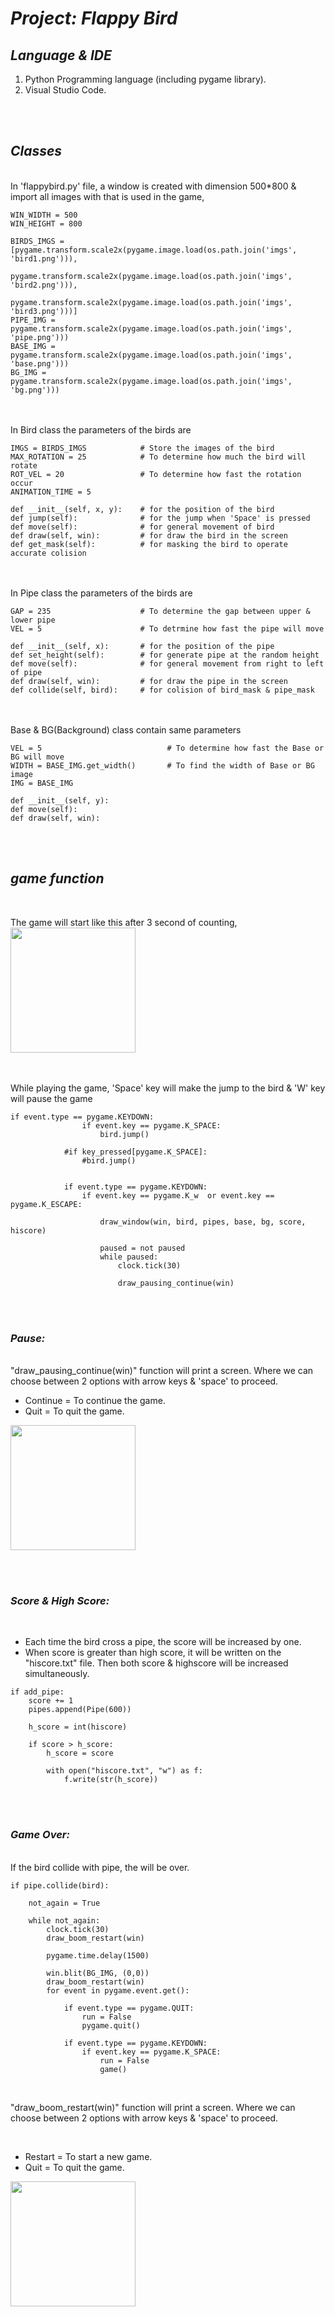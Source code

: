 # _**Project: Flappy Bird**_

## _**Language & IDE**_

1. Python Programming language (including pygame library).
2. Visual Studio Code.

<br><br>

## _**Classes**_
<br>
In 'flappybird.py' file, a window is created with dimension 500*800 & import all images with that is used in the game,

```
WIN_WIDTH = 500
WIN_HEIGHT = 800

BIRDS_IMGS = [pygame.transform.scale2x(pygame.image.load(os.path.join('imgs', 'bird1.png'))), 
              pygame.transform.scale2x(pygame.image.load(os.path.join('imgs', 'bird2.png'))), 
              pygame.transform.scale2x(pygame.image.load(os.path.join('imgs', 'bird3.png')))]
PIPE_IMG = pygame.transform.scale2x(pygame.image.load(os.path.join('imgs', 'pipe.png')))
BASE_IMG = pygame.transform.scale2x(pygame.image.load(os.path.join('imgs', 'base.png')))
BG_IMG = pygame.transform.scale2x(pygame.image.load(os.path.join('imgs', 'bg.png')))

```
<br><br>
In Bird class the parameters of the birds are

```
IMGS = BIRDS_IMGS            # Store the images of the bird
MAX_ROTATION = 25            # To determine how much the bird will rotate
ROT_VEL = 20                 # To determine how fast the rotation occur
ANIMATION_TIME = 5

def __init__(self, x, y):    # for the position of the bird
def jump(self):              # for the jump when 'Space' is pressed
def move(self):              # for general movement of bird
def draw(self, win):         # for draw the bird in the screen
def get_mask(self):          # for masking the bird to operate accurate colision

```

<br><br>
In Pipe class the parameters of the birds are

```
GAP = 235                    # To determine the gap between upper & lower pipe
VEL = 5                      # To detrmine how fast the pipe will move

def __init__(self, x):       # for the position of the pipe
def set_height(self):        # for generate pipe at the random height
def move(self):              # for general movement from right to left of pipe
def draw(self, win):         # for draw the pipe in the screen
def collide(self, bird):     # for colision of bird_mask & pipe_mask

```
<br><br>
Base & BG(Background) class contain same parameters

```
VEL = 5                            # To determine how fast the Base or BG will move
WIDTH = BASE_IMG.get_width()       # To find the width of Base or BG image
IMG = BASE_IMG

def __init__(self, y):
def move(self):
def draw(self, win):

```

<br><br>

## _**game function**_
<br>


The game will start like this after 3 second of counting,
<br>
<img src="start.png" style="width:200px;">

<br><br>
While playing the game, 'Space' key will make the jump to the bird & 'W' key will pause the game
```
if event.type == pygame.KEYDOWN:
                if event.key == pygame.K_SPACE:
                    bird.jump()

            #if key_pressed[pygame.K_SPACE]:
                #bird.jump()


            if event.type == pygame.KEYDOWN:
                if event.key == pygame.K_w  or event.key == pygame.K_ESCAPE:

                    draw_window(win, bird, pipes, base, bg, score, hiscore)

                    paused = not paused
                    while paused:
                        clock.tick(30)

                        draw_pausing_continue(win)

```


<br><br>

### _**Pause:**_
<br>
"draw_pausing_continue(win)" function will print a screen. Where we can choose between 2 options with arrow keys & 'space' to proceed.

<br>

* Continue = To continue the game.
* Quit = To quit the game.


<img src="pause.png" style="width:200px;">


<br><br>

### _**Score & High Score:**_
<br>

* Each time the bird cross a pipe, the score will be increased by one.
* When score is greater than high score, it will be written on the "hiscore.txt" file. Then both score & highscore will be increased simultaneously.

```
if add_pipe:
    score += 1
    pipes.append(Pipe(600))

    h_score = int(hiscore)

    if score > h_score:
        h_score = score
                
        with open("hiscore.txt", "w") as f:
            f.write(str(h_score))

```





<br><br>

### _**Game Over:**_

<br>
If the bird collide with pipe, the will be over.

```
if pipe.collide(bird):
                
    not_again = True

    while not_again:
        clock.tick(30)
        draw_boom_restart(win)

        pygame.time.delay(1500)

        win.blit(BG_IMG, (0,0))
        draw_boom_restart(win)
        for event in pygame.event.get():

            if event.type == pygame.QUIT:
                run = False
                pygame.quit()

            if event.type == pygame.KEYDOWN:
                if event.key == pygame.K_SPACE:
                    run = False  
                    game()
```
<br>


"draw_boom_restart(win)" function will print a screen. Where we can choose between 2 options with arrow keys & 'space' to proceed.

<br>

* Restart = To start a new game.
* Quit = To quit the game.


<img src="over.png" style="width:200px;">
